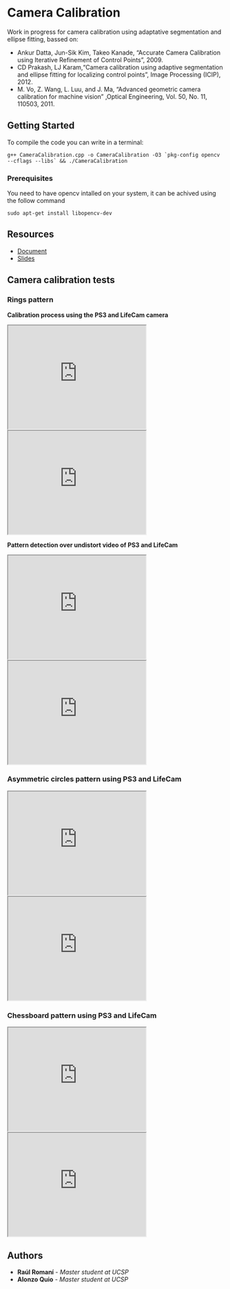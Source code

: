 # Camera Calibration
Work in progress for camera calibration using adaptative segmentation and ellipse fitting, bassed on:
- Ankur Datta, Jun-Sik Kim, Takeo Kanade, “Accurate Camera Calibration using Iterative Refinement of Control Points”, 2009.
- CD Prakash, LJ Karam,“Camera calibration using adaptive segmentation and ellipse fitting for localizing control points”, Image Processing (ICIP), 2012.
- M. Vo, Z. Wang, L. Luu, and J. Ma, “Advanced geometric camera calibration for machine vision” ,Optical Engineering, Vol. 50, No. 11, 110503, 2011.

## Getting Started

To compile the code you can write in a terminal:

```
g++ CameraCalibration.cpp -o CameraCalibration -O3 `pkg-config opencv --cflags --libs` && ./CameraCalibration
```

### Prerequisites

You need to have opencv intalled on your system, it can be achived using the follow command

```
sudo apt-get install libopencv-dev
```

## Resources
- [Document](https://github.com/AlonzoQuio/CameraCalibration/blob/master/presentation/3_paper_CameraCalibration.pdf)
- [Slides](https://github.com/AlonzoQuio/CameraCalibration/blob/master/presentation/3_ppt_CameraCalibrationt.pdf)

## Camera calibration tests
### Rings pattern
**Calibration process using the PS3 and LifeCam camera**
<iframe src="https://drive.google.com/file/d/1-6Stt6fTLUBsY4v49cVZLxBB-sPrC_EZ/preview" width="320" height="240"></iframe>
<iframe src="https://drive.google.com/file/d/1bPcLLcuMQbmUxh6Cvmk4N40Jo71PfTUT/preview" width="320" height="240"></iframe>

**Pattern detection over undistort video of PS3 and LifeCam**
<iframe src="https://drive.google.com/file/d/1zCcGjmSh6GJETwaMNEnVtpMD_gMn_QfL/preview" width="320" height="240"></iframe>
<iframe src="https://drive.google.com/file/d/1bcuVyZn0pAIsiBMWQGvWYgB4nIPh-vdR/preview" width="320" height="240"></iframe>

### Asymmetric circles pattern using PS3 and LifeCam
<iframe src="https://drive.google.com/file/d/1KABRFlOmHyIXdY3bYYpu2HETIsErP-Dt/preview" width="320" height="240"></iframe>
<iframe src="https://drive.google.com/file/d/1CZt2dUcotLgbI58_ho13pI4oI6zNAB18/preview" width="320" height="240"></iframe>

### Chessboard pattern using PS3 and LifeCam
<iframe src="https://drive.google.com/file/d/1xuabf458WudQq2dFGHUNBDP8WD4lJSZs/preview" width="320" height="240"></iframe>
<iframe src="https://drive.google.com/file/d/13lU3olByIeWh2gVtupb2zufPZ2jfqeA7/preview" width="320" height="240"></iframe>

## Authors

* **Raúl Romaní** - *Master student at UCSP*
* **Alonzo Quio** - *Master student at UCSP*
